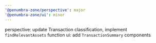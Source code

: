 ```yaml
---
'@penumbra-zone/perspective': major
'@penumbra-zone/ui': minor
---
```


perspective: update Transaction classification, implement `findRelevantAssets` function
ui: add `TransactionSummary` components
